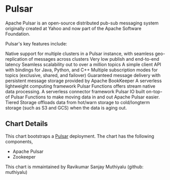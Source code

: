 
# Pulsar 

Apache Pulsar is an open-source distributed pub-sub messaging system originally created at Yahoo and now part of the Apache Software Foundation.

Pulsar's key features include:

Native support for multiple clusters in a Pulsar instance, with seamless geo-replication of messages across clusters
Very low publish and end-to-end latency
Seamless scalability out to over a million topics
A simple client API with bindings for Java, Python, and C++
Multiple subscription modes for topics (exclusive, shared, and failover)
Guaranteed message delivery with persistent message storage provided by Apache BookKeeper
A serverless lightweight computing framework Pulsar Functions offers stream native data processing.
A serverless connector framework Pulsar IO built on-top-of Pulsar Functions to make moving data in and out Apache Pulsar easier.
Tiered Storage offloads data from hot/warn storage to cold/longterm storage (such as S3 and GCS) when the data is aging out.


## Chart Details
This chart bootstraps a [Pulsar](https://pulsar.apache.org/docs/en/pulsar-2.0/)  deployment. The chart has the following components,
- Apache Pulsar
- Zookeeper

This chart is mmaintained by Ravikumar Sanjay Muthiyalu (github: muthiyalu) 
